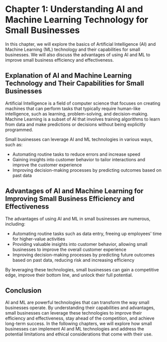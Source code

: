 Chapter 1: Understanding AI and Machine Learning Technology for Small Businesses
================================================================================

In this chapter, we will explore the basics of Artificial Intelligence (AI) and Machine Learning (ML) technology and their capabilities for small businesses. We will also discuss the advantages of using AI and ML to improve small business efficiency and effectiveness.

Explanation of AI and Machine Learning Technology and Their Capabilities for Small Businesses
---------------------------------------------------------------------------------------------

Artificial Intelligence is a field of computer science that focuses on creating machines that can perform tasks that typically require human-like intelligence, such as learning, problem-solving, and decision-making. Machine Learning is a subset of AI that involves training algorithms to learn from data and make predictions or decisions without being explicitly programmed.

Small businesses can leverage AI and ML technologies in various ways, such as:

* Automating routine tasks to reduce errors and increase speed
* Gaining insights into customer behavior to tailor interactions and improve the customer experience
* Improving decision-making processes by predicting outcomes based on past data

Advantages of AI and Machine Learning for Improving Small Business Efficiency and Effectiveness
-----------------------------------------------------------------------------------------------

The advantages of using AI and ML in small businesses are numerous, including:

* Automating routine tasks such as data entry, freeing up employees' time for higher-value activities
* Providing valuable insights into customer behavior, allowing small businesses to improve the overall customer experience
* Improving decision-making processes by predicting future outcomes based on past data, reducing risk and increasing efficiency

By leveraging these technologies, small businesses can gain a competitive edge, improve their bottom line, and unlock their full potential.

Conclusion
----------

AI and ML are powerful technologies that can transform the way small businesses operate. By understanding their capabilities and advantages, small businesses can leverage these technologies to improve their efficiency and effectiveness, stay ahead of the competition, and achieve long-term success. In the following chapters, we will explore how small businesses can implement AI and ML technologies and address the potential limitations and ethical considerations that come with their use.
